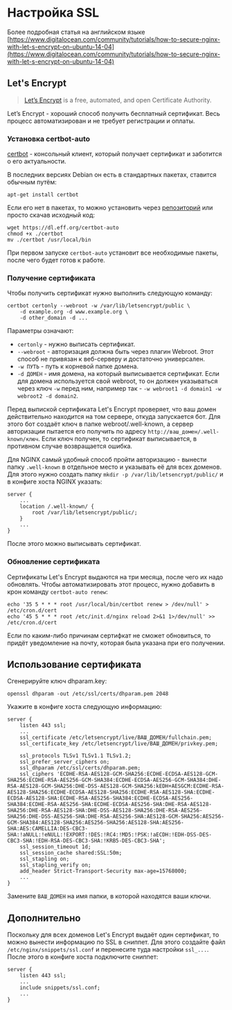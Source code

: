 # Настройка SSL

Более подробная статья на английском языке [https://www.digitalocean.com/community/tutorials/how-to-secure-nginx-with-let-s-encrypt-on-ubuntu-14-04](https://www.digitalocean.com/community/tutorials/how-to-secure-nginx-with-let-s-encrypt-on-ubuntu-14-04)

## Let's Encrypt

> [Let’s Encrypt](https://letsencrypt.org/) is a free, automated, and open Certificate Authority.

Let’s Encrypt - хороший способ получить бесплатный сертификат. Весь процесс автоматизирован
и не требует регистрации и оплаты.

### Установка certbot-auto

[certbot](https://certbot.eff.org/) - консольный клиент, который получает сертификат и заботится о его актуальности.

В последних версиях Debian он есть в стандартных пакетах, ставится обычным путём:

```
apt-get install certbot 
``` 

Если его нет в пакетах, то можно установить через [репозиторий](https://certbot.eff.org/docs/install.html#operating-system-packages)
или просто скачав исходный код:

```
wget https://dl.eff.org/certbot-auto
chmod +x ./certbot
mv ./certbot /usr/local/bin
```

При первом запуске `certbot-auto` установит все необходимые пакеты, после чего будет готов к работе.

### Получение сертификата

Чтобы получить сертификат нужно выполнить следующую команду:

```
certbot certonly --webroot -w /var/lib/letsencrypt/public \
    -d example.org -d www.example.org \
    -d other_domain -d ...
```

Параметры означают:

* `certonly` - нужно выписать сертификат.
* `--webroot` - авторизация должна быть через плагин Webroot. Этот способ не привязан к веб-серверу и достаточно
универсален.
* `-w ПУТЬ` - путь к корневой папке домена.
* `-d ДОМЕН` - имя домена, на который выписывается сертификат. Если для домена используется свой webroot,
то он должен указываться через ключ `-w` перед ним, например так - `-w webroot1 -d domain1 -w webroot2 -d domain2`.

Перед выпиской сертификата Let's Encrypt проверяет, что ваш домен действительно находится на том сервере,
откуда запускается бот. Для этого бот создаёт ключ в папке webroot/.well-known, а сервер авторизации
пытается его получить по адресу `http://ваш_домен/.well-known/ключ`. Если ключ получен, то сертификат
выписывается, в противном случае возвращается ошибка.

Для NGINX самый удобный способ пройти авторизацию - вынести папку `.well-known` в отдельное место
и указывать её для всех доменов. Для этого нужно создать папку `mkdir -p /var/lib/letsencrypt/public/` и
в конфиге хоста NGINX указать:

```
server {
    ...
    location /.well-known/ {
        root /var/lib/letsencrypt/public/;
    }
    ...
}
```

После этого можно выписывать сертификат.

### Обновление сертификата

Сертификаты Let's Encrypt выдаются на три месяца, после чего их надо обновлять. Чтобы автоматизировать
этот процесс, нужно добавить в крон команду `certbot-auto renew`:

```
echo '35 5 * * * root /usr/local/bin/certbot renew > /dev/null' > /etc/cron.d/cert
echo '45 5 * * * root /etc/init.d/nginx reload 2>&1 1>/dev/null' >> /etc/cron.d/cert
```

Если по каким-либо причинам сертифкат не сможет обновиться, то придёт уведомление на почту,
которая была указана при его получении.


## Использование сертификата

Сгенерируйте ключ dhparam.key:

```
openssl dhparam -out /etc/ssl/certs/dhparam.pem 2048
```

Укажите в конфиге хоста следующую информацию:

```
server {
    listen 443 ssl;
    ...
    ssl_certificate /etc/letsencrypt/live/ВАШ_ДОМЕН/fullchain.pem;
    ssl_certificate_key /etc/letsencrypt/live/ВАШ_ДОМЕН/privkey.pem;
    
    ssl_protocols TLSv1 TLSv1.1 TLSv1.2;
    ssl_prefer_server_ciphers on;
    ssl_dhparam /etc/ssl/certs/dhparam.pem;
    ssl_ciphers 'ECDHE-RSA-AES128-GCM-SHA256:ECDHE-ECDSA-AES128-GCM-SHA256:ECDHE-RSA-AES256-GCM-SHA384:ECDHE-ECDSA-AES256-GCM-SHA384:DHE-RSA-AES128-GCM-SHA256:DHE-DSS-AES128-GCM-SHA256:kEDH+AESGCM:ECDHE-RSA-AES128-SHA256:ECDHE-ECDSA-AES128-SHA256:ECDHE-RSA-AES128-SHA:ECDHE-ECDSA-AES128-SHA:ECDHE-RSA-AES256-SHA384:ECDHE-ECDSA-AES256-SHA384:ECDHE-RSA-AES256-SHA:ECDHE-ECDSA-AES256-SHA:DHE-RSA-AES128-SHA256:DHE-RSA-AES128-SHA:DHE-DSS-AES128-SHA256:DHE-RSA-AES256-SHA256:DHE-DSS-AES256-SHA:DHE-RSA-AES256-SHA:AES128-GCM-SHA256:AES256-GCM-SHA384:AES128-SHA256:AES256-SHA256:AES128-SHA:AES256-SHA:AES:CAMELLIA:DES-CBC3-SHA:!aNULL:!eNULL:!EXPORT:!DES:!RC4:!MD5:!PSK:!aECDH:!EDH-DSS-DES-CBC3-SHA:!EDH-RSA-DES-CBC3-SHA:!KRB5-DES-CBC3-SHA';
    ssl_session_timeout 1d;
    ssl_session_cache shared:SSL:50m;
    ssl_stapling on;
    ssl_stapling_verify on;
    add_header Strict-Transport-Security max-age=15768000;
    ...
}
```

Замените `ВАШ_ДОМЕН` на имя папки, в которой находятся ваши ключи.

## Дополнительно

Поскольку для всех доменов Let's Encrypt выдаёт один сертификат, то можно вынести информацию по SSL
в сниппет. Для этого создайте файл `/etc/nginx/snippets/ssl.conf` и перенесите туда настройки `ssl_...`.
После этого в конфиге хоста подключите сниппет:

```
server {
    listen 443 ssl;
    ...
    include snippets/ssl.conf;
    ...
}
```

